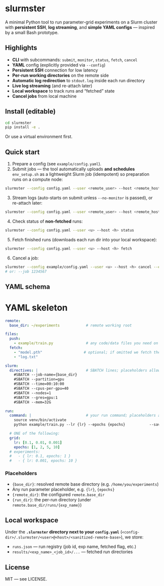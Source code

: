 # slurmster

A minimal Python tool to run parameter-grid experiments on a Slurm cluster with **persistent SSH**, **log streaming**, and **simple YAML configs** — inspired by a small Bash prototype.

## Highlights

- **CLI** with subcommands: `submit`, `monitor`, `status`, `fetch`, `cancel`
- **YAML** config (explicitly provided via `--config`)
- **Persistent SSH** connection for low latency
- **Per-run working directories** on the remote side
- **Automatic log redirection** to `stdout.log` inside each run directory
- **Live log streaming** (and re-attach later)
- **Local workspace** to track runs and “fetched” state
- **Cancel jobs** from local machine

## Install (editable)

```bash
cd slurmster
pip install -e .
```

Or use a virtual environment first.

## Quick start

1) Prepare a config (see `example/config.yaml`).  
2) Submit jobs — the tool automatically uploads **and schedules** `env_setup.sh` as a lightweight Slurm job (idempotent) so preparation runs on a compute node:

```bash
slurmster --config config.yaml --user <remote_user> --host <remote_host> --password-env SLURM_PASS submit  # optional; otherwise you'll be prompted
```

3) Stream logs (auto-starts on submit unless `--no-monitor` is passed), or re-attach later:

```bash
slurmster --config config.yaml --user <remote_user> --host <remote_host> monitor --exp exp_lr_0.01_epochs_5  # or --job <jobid>
```

4) Check status of **non-fetched** runs:

```bash
slurmster --config config.yaml --user <u> --host <h> status
```

5) Fetch finished runs (downloads each run dir into your local workspace):

```bash
slurmster --config config.yaml --user <u> --host <h> fetch
```

6) Cancel a job:

```bash
slurmster --config example/config.yaml --user <u> --host <h> cancel --exp exp_lr_0.01_epochs_5
# or: --job 1234567
```

## YAML schema

# YAML skeleton
```yaml
remote:
  base_dir: ~/experiments            # remote working root

files:
  push:
    - example/train.py               # any code/data files you need on remote
  fetch:
    - "model.pth"                   # optional; if omitted we fetch the entire run dir
    - "log.txt"

slurm:
  directives: |                      # SBATCH lines; placeholders allowed
    #SBATCH --job-name={base_dir}
    #SBATCH --partition=gpu
    #SBATCH --time=00:10:00
    #SBATCH --cpus-per-gpu=40
    #SBATCH --nodes=1
    #SBATCH --gres=gpu:1
    #SBATCH --mem=32G

run:
  command: |                         # your run command; placeholders allowed
    source venv/bin/activate
    python example/train.py --lr {lr} --epochs {epochs}           --save_model "{run_dir}/model.pth" --log_file "{run_dir}/log.txt"

  # ONE of the following:
  grid:
    lr: [0.1, 0.01, 0.001]
    epochs: [1, 2, 5, 10]
  # experiments:
  #   - { lr: 0.1, epochs: 1 }
  #   - { lr: 0.001, epochs: 10 }
```

### Placeholders

- `{base_dir}`: resolved remote base directory (e.g. `/home/you/experiments`)
- Any run parameter placeholder, e.g. `{lr}`, `{epochs}`
- `{remote_dir}`: the configured `remote.base_dir`
- `{run_dir}`: the per-run directory (under `remote.base_dir/runs/{exp_name}`)

## Local workspace

Under the **`.slurmster` directory next to your `config.yaml`** (`<config-dir>/.slurmster/<user>@<host>/<sanitized-remote-base>`), we store:
- `runs.json` — run registry (job id, exp name, fetched flag, etc.)
- `results/<exp_name>_<job_id>/...` — fetched run directories

## License

MIT — see LICENSE.
